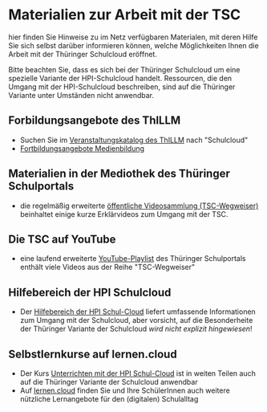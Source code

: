 # Materialien zur Arbeit mit der TSC
hier finden Sie Hinweise zu im Netz verfügbaren Materialen, mit deren Hilfe Sie sich selbst darüber informieren können, welche Möglichkeiten Ihnen die Arbeit mit der Thüringer Schulcloud eröffnet.

Bitte beachten Sie, dass es sich bei der Thüringer Schulcloud um eine spezielle Variante der HPI-Schulcloud handelt. Ressourcen, die den Umgang mit der HPI-Schulcloud beschreiben, sind auf die Thüringer Variante unter Umständen nicht anwendbar.

## Forbildungsangebote des ThILLM
* Suchen Sie im [Veranstaltungskatalog des ThILLM](https://www.schulportal-thueringen.de/catalog) nach "Schulcloud"
* [Fortbildungsangebote Medienbildung](https://www.schulportal-thueringen.de/home/medienbildung/fortbildungsangebote)

## Materialien in der Mediothek des Thüringer Schulportals
* die regelmäßig erweiterte [öffentliche Videosammlung (TSC-Wegweiser)](https://www.schulportal-thueringen.de/web/guest/media/detail?tspi=12584
) beinhaltet einige kurze Erklärvideos zum Umgang mit der TSC.

## Die TSC auf YouTube
* eine laufend erweiterte [YouTube-Playlist](https://www.youtube.com/playlist?list=PL92TidOtRHpWIrFOa5K_hhIGROTEKaOt5) des Thüringer Schulportals enthält viele Videos aus der Reihe "TSC-Wegweiser"

## Hilfebereich der HPI Schulcloud
* Der [Hilfebereich der HPI Schul-Cloud](https://docs.hpi-schul-cloud.org/display/SCDOK/Hilfebereich+der+HPI+Schul-Cloud) liefert umfassende Informationen zum Umgang mit der Schulcloud, aber vorsicht, auf die Besonderheite der Thüringer Variante der Schulcloud _wird nicht explizit hingewiesen_!

## Selbstlernkurse auf lernen.cloud
* Der Kurs [Unterrichten mit der HPI Schul-Cloud](https://lernen.cloud/courses/fortbildung_sc2020) ist in weiten Teilen auch auf die Thüringer Variante der Schulcloud anwendbar
* Auf [lernen.cloud](https://lernen.cloud/) finden Sie und Ihre SchülerInnen auch weitere nützliche Lernangebote für den (digitalen) Schulalltag